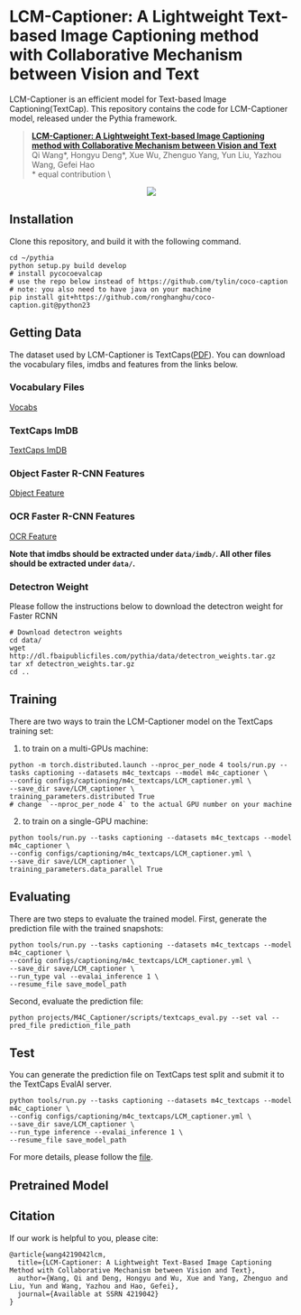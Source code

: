 # LCM-Captioner: A Lightweight Text-based Image Captioning method with Collaborative Mechanism between Vision and Text
LCM-Captioner is an efficient model for Text-based Image Captioning(TextCap). This repository contains the code for LCM-Captioner model, released under the Pythia framework.
> [**LCM-Captioner: A Lightweight Text-based Image Captioning method with Collaborative Mechanism between Vision and Text**]() \
> Qi Wang\*, Hongyu Deng\*, Xue Wu, Zhenguo Yang, Yun Liu, Yazhou Wang, Gefei Hao \
> \* equal contribution \


<p align="center"> <img src='docs/overview.png' align="center"> </p>


## Installation
Clone this repository, and build it with the following command.
```
cd ~/pythia
python setup.py build develop
# install pycocoevalcap
# use the repo below instead of https://github.com/tylin/coco-caption
# note: you also need to have java on your machine
pip install git+https://github.com/ronghanghu/coco-caption.git@python23
```

## Getting Data
The dataset used by LCM-Captioner is TextCaps([PDF](https://arxiv.org/pdf/2003.12462.pdf)). You can download the vocabulary files, imdbs and features from the links below. 

### Vocabulary Files
[Vocabs](https://dl.fbaipublicfiles.com/pythia/m4c_captioner/data/m4c_captioner_vocabs.tar.gz) 
### TextCaps ImDB
[TextCaps ImDB](https://dl.fbaipublicfiles.com/pythia/m4c_captioner/data/imdb/m4c_textcaps.tar.gz)
### Object Faster R-CNN Features
[Object Feature](https://dl.fbaipublicfiles.com/pythia/features/open_images.tar.gz)
### OCR Faster R-CNN Features
[OCR Feature](https://dl.fbaipublicfiles.com/pythia/m4c/data/m4c_textvqa_ocr_en_frcn_features.tar.gz)


**Note that imdbs should be extracted under `data/imdb/`. All other files should be extracted under `data/`.**

### Detectron Weight
Please follow the instructions below to download the detectron weight for Faster RCNN
```
# Download detectron weights
cd data/
wget http://dl.fbaipublicfiles.com/pythia/data/detectron_weights.tar.gz
tar xf detectron_weights.tar.gz
cd ..
```

## Training
There are two ways to train the LCM-Captioner model on the TextCaps training set:
1) to train on a multi-GPUs machine:
```
python -m torch.distributed.launch --nproc_per_node 4 tools/run.py --tasks captioning --datasets m4c_textcaps --model m4c_captioner \
--config configs/captioning/m4c_textcaps/LCM_captioner.yml \
--save_dir save/LCM_captioner \
training_parameters.distributed True
# change `--nproc_per_node 4` to the actual GPU number on your machine
```

2) to train on a single-GPU machine:
```
python tools/run.py --tasks captioning --datasets m4c_textcaps --model m4c_captioner \
--config configs/captioning/m4c_textcaps/LCM_captioner.yml \
--save_dir save/LCM_captioner \
training_parameters.data_parallel True
```

## Evaluating
There are two steps to evaluate the trained model.
First, generate the prediction file with the trained snapshots:
```
python tools/run.py --tasks captioning --datasets m4c_textcaps --model m4c_captioner \
--config configs/captioning/m4c_textcaps/LCM_captioner.yml \
--save_dir save/LCM_captioner \
--run_type val --evalai_inference 1 \
--resume_file save_model_path
```
Second, evaluate the prediction file:
```
python projects/M4C_Captioner/scripts/textcaps_eval.py --set val --pred_file prediction_file_path
```

## Test
You can generate the prediction file on TextCaps test split and submit it to the TextCaps EvalAI server.
```
python tools/run.py --tasks captioning --datasets m4c_textcaps --model m4c_captioner \
--config configs/captioning/m4c_textcaps/LCM_captioner.yml \
--save_dir save/LCM_captioner \
--run_type inference --evalai_inference 1 \
--resume_file save_model_path
```


For more details, please follow the [file]('projects/M4C_Captioner/README.md').

## Pretrained Model


## Citation

If our work is helpful to you, please cite:
```
@article{wang4219042lcm,
  title={LCM-Captioner: A Lightweight Text-Based Image Captioning Method with Collaborative Mechanism between Vision and Text},
  author={Wang, Qi and Deng, Hongyu and Wu, Xue and Yang, Zhenguo and Liu, Yun and Wang, Yazhou and Hao, Gefei},
  journal={Available at SSRN 4219042}
}
```

